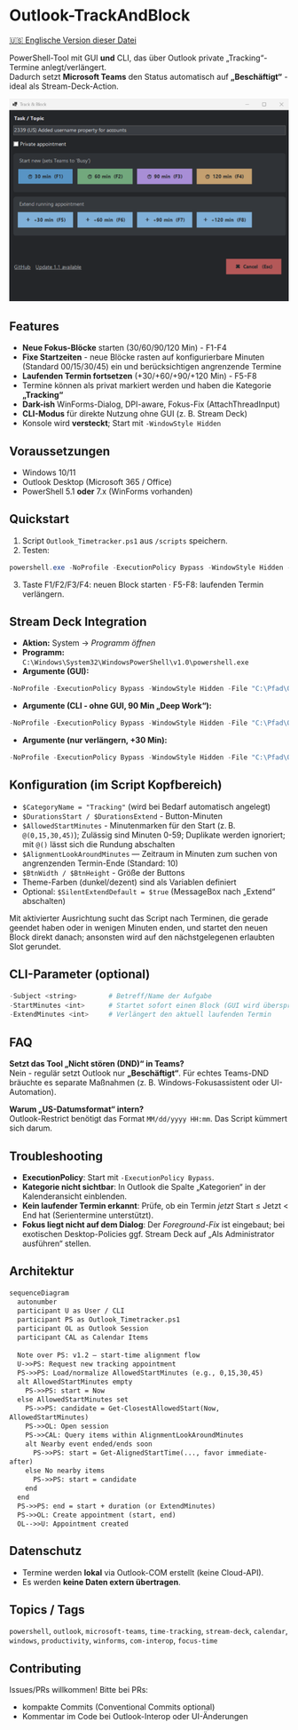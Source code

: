 # Outlook-TrackAndBlock

[🇺🇸 Englische Version dieser Datei](/README.md)

PowerShell-Tool mit GUI **und** CLI, das über Outlook private „Tracking“-Termine anlegt/verlängert.  
Dadurch setzt **Microsoft Teams** den Status automatisch auf **„Beschäftigt“** - ideal als Stream-Deck-Action.

![Track & Block — Screenshot](/assets/screenshot.png?raw=true)

## Features

- **Neue Fokus-Blöcke** starten (30/60/90/120 Min) - F1-F4
- **Fixe Startzeiten** - neue Blöcke rasten auf konfigurierbare Minuten (Standard 00/15/30/45) ein und berücksichtigen angrenzende Termine
- **Laufenden Termin fortsetzen** (+30/+60/+90/+120 Min) - F5-F8
- Termine können als privat markiert werden und haben die Kategorie **„Tracking“**
- **Dark-ish** WinForms-Dialog, DPI-aware, Fokus-Fix (AttachThreadInput)
- **CLI-Modus** für direkte Nutzung ohne GUI (z. B. Stream Deck)
- Konsole wird **versteckt**; Start mit `-WindowStyle Hidden`

## Voraussetzungen

- Windows 10/11
- Outlook Desktop (Microsoft 365 / Office)
- PowerShell 5.1 **oder** 7.x (WinForms vorhanden)

## Quickstart

1. Script `Outlook_Timetracker.ps1` aus `/scripts` speichern.
2. Testen:

~~~powershell
powershell.exe -NoProfile -ExecutionPolicy Bypass -WindowStyle Hidden -File "C:\Pfad\Outlook_Timetracker.ps1"
~~~

3. Taste F1/F2/F3/F4: neuen Block starten · F5-F8: laufenden Termin verlängern.

## Stream Deck Integration

- **Aktion:** System → *Programm öffnen*
- **Programm:** `C:\Windows\System32\WindowsPowerShell\v1.0\powershell.exe`
- **Argumente (GUI):**

~~~powershell
-NoProfile -ExecutionPolicy Bypass -WindowStyle Hidden -File "C:\Pfad\Outlook_Timetracker.ps1"
~~~

- **Argumente (CLI - ohne GUI, 90 Min „Deep Work“):**

~~~powershell
-NoProfile -ExecutionPolicy Bypass -WindowStyle Hidden -File "C:\Pfad\Outlook_Timetracker.ps1" -Subject 'Fokuszeit' -StartMinutes 90
~~~

- **Argumente (nur verlängern, +30 Min):**

~~~powershell
-NoProfile -ExecutionPolicy Bypass -WindowStyle Hidden -File "C:\Pfad\Outlook_Timetracker.ps1" -ExtendMinutes 30
~~~

## Konfiguration (im Script Kopfbereich)

- `$CategoryName = "Tracking"` (wird bei Bedarf automatisch angelegt)
- `$DurationsStart / $DurationsExtend` - Button-Minuten
- `$AllowedStartMinutes` - Minutenmarken für den Start (z. B. `@(0,15,30,45)`); Zulässig sind Minuten 0-59; Duplikate werden ignoriert; mit `@()` lässt sich die Rundung abschalten
- `$AlignmentLookAroundMinutes` — Zeitraum in Minuten zum suchen von angrenzenden Termin-Ende (Standard: 10)
- `$BtnWidth / $BtnHeight` - Größe der Buttons
- Theme-Farben (dunkel/dezent) sind als Variablen definiert
- Optional: `$SilentExtendDefault = $true` (MessageBox nach „Extend“ abschalten)

Mit aktivierter Ausrichtung sucht das Script nach Terminen, die gerade geendet haben oder in wenigen Minuten enden, und startet den neuen Block direkt danach; ansonsten wird auf den nächstgelegenen erlaubten Slot gerundet.

## CLI-Parameter (optional)

~~~powershell
-Subject <string>        # Betreff/Name der Aufgabe
-StartMinutes <int>      # Startet sofort einen Block (GUI wird übersprungen)
-ExtendMinutes <int>     # Verlängert den aktuell laufenden Termin
~~~

## FAQ

**Setzt das Tool „Nicht stören (DND)“ in Teams?**  
Nein - regulär setzt Outlook nur **„Beschäftigt“**. Für echtes Teams-DND bräuchte es separate Maßnahmen (z. B. Windows-Fokusassistent oder UI-Automation).

**Warum „US-Datumsformat“ intern?**  
Outlook-Restrict benötigt das Format `MM/dd/yyyy HH:mm`. Das Script kümmert sich darum.

## Troubleshooting

- **ExecutionPolicy**: Start mit `-ExecutionPolicy Bypass`.
- **Kategorie nicht sichtbar**: In Outlook die Spalte „Kategorien“ in der Kalenderansicht einblenden.
- **Kein laufender Termin erkannt**: Prüfe, ob ein Termin *jetzt* Start ≤ Jetzt < End hat (Serientermine unterstützt).
- **Fokus liegt nicht auf dem Dialog**: Der *Foreground-Fix* ist eingebaut; bei exotischen Desktop-Policies ggf. Stream Deck auf „Als Administrator ausführen“ stellen.

## Architektur

```mermaid
sequenceDiagram
  autonumber
  participant U as User / CLI
  participant PS as Outlook_Timetracker.ps1
  participant OL as Outlook Session
  participant CAL as Calendar Items

  Note over PS: v1.2 — start-time alignment flow
  U->>PS: Request new tracking appointment
  PS->>PS: Load/normalize AllowedStartMinutes (e.g., 0,15,30,45)
  alt AllowedStartMinutes empty
    PS->>PS: start = Now
  else AllowedStartMinutes set
    PS->>PS: candidate = Get-ClosestAllowedStart(Now, AllowedStartMinutes)
    PS->>OL: Open session
    PS->>CAL: Query items within AlignmentLookAroundMinutes
    alt Nearby event ended/ends soon
      PS->>PS: start = Get-AlignedStartTime(..., favor immediate-after)
    else No nearby items
      PS->>PS: start = candidate
    end
  end
  PS->>PS: end = start + duration (or ExtendMinutes)
  PS->>OL: Create appointment (start, end)
  OL-->>U: Appointment created
```

## Datenschutz

- Termine werden **lokal** via Outlook-COM erstellt (keine Cloud-API).
- Es werden **keine Daten extern übertragen**.

## Topics / Tags

`powershell`, `outlook`, `microsoft-teams`, `time-tracking`, `stream-deck`, `calendar`, `windows`, `productivity`, `winforms`, `com-interop`, `focus-time`

## Contributing

Issues/PRs willkommen! Bitte bei PRs:

- kompakte Commits (Conventional Commits optional)
- Kommentar im Code bei Outlook-Interop oder UI-Änderungen
